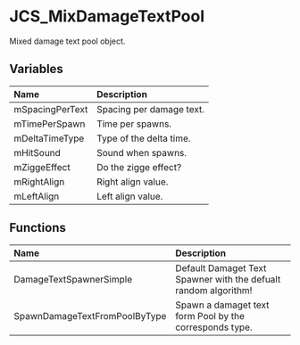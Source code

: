 # JCS_MixDamageTextPool

Mixed damage text pool object.

## Variables

| Name            | Description              |
|:----------------|:-------------------------|
| mSpacingPerText | Spacing per damage text. |
| mTimePerSpawn   | Time per spawns.         |
| mDeltaTimeType  | Type of the delta time.  |
| mHitSound       | Sound when spawns.       |
| mZiggeEffect    | Do the zigge effect?     |
| mRightAlign     | Right align value.       |
| mLeftAlign      | Left align value.        |

## Functions

| Name                          | Description                                                     |
|:------------------------------|:----------------------------------------------------------------|
| DamageTextSpawnerSimple       | Default Damaget Text Spawner with the defualt random algorithm! |
| SpawnDamageTextFromPoolByType | Spawn a damaget text form Pool by the corresponds type.         |

